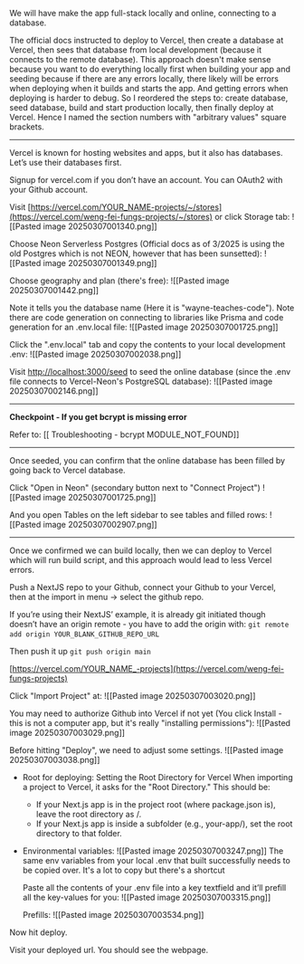 
We will have make the app full-stack locally and online, connecting to a database.

The official docs instructed to deploy to Vercel, then create a database at Vercel, then sees that database from local development (because it connects to the remote database). This approach doesn't make sense because you want to do everything locally first when building your app and seeding because if there are any errors locally, there likely will be errors when deploying when it builds and starts the app. And getting errors when deploying is harder to debug. So I reordered the steps to: create database, seed database, build and start production locally, then finally deploy at Vercel. Hence I named the section numbers with "arbitrary values" square brackets.

---

Vercel is known for hosting websites and apps, but it also has databases. Let’s use their databases first.

Signup for vercel.com if you don’t have an account. You can OAuth2 with your Github account.

Visit [https://vercel.com/YOUR_NAME-projects/~/stores](https://vercel.com/weng-fei-fungs-projects/~/stores) or click Storage tab:
![[Pasted image 20250307001340.png]]

Choose Neon Serverless Postgres (Official docs as of 3/2025 is using the old Postgres which is not NEON, however that has been sunsetted):
![[Pasted image 20250307001349.png]]

Choose geography and plan (there's free):
![[Pasted image 20250307001442.png]]


Note it tells you the database name (Here it is "wayne-teaches-code"). Note there are code generation on connecting to libraries like Prisma and code generation for an .env.local file:
![[Pasted image 20250307001725.png]]

Click the ".env.local" tab and copy the contents to your local development .env:
![[Pasted image 20250307002038.png]]

Visit [http://localhost:3000/seed](http://localhost:3000/seed) to seed the online database (since the .env file connects to Vercel-Neon's PostgreSQL database):
![[Pasted image 20250307002146.png]]


---

**Checkpoint - If you get bcrypt is missing error**

Refer to: [[ Troubleshooting - bcrypt MODULE_NOT_FOUND]]

---

Once seeded, you can confirm that the online database has been filled by going back to Vercel database.

Click "Open in Neon" (secondary button next to "Connect Project")
![[Pasted image 20250307001725.png]]

And you open Tables on the left sidebar to see tables and filled rows:
![[Pasted image 20250307002907.png]]

----


Once we confirmed we can build locally, then we can deploy to Vercel which will run build script, and this approach would lead to less Vercel errors.

Push a NextJS repo to your Github, connect your Github to your Vercel, then at the import in menu → select the github repo.

If you’re using their NextJS’ example, it is already git initiated though doesn’t have an origin remote - you have to add the origin with: `git remote add origin YOUR_BLANK_GITHUB_REPO_URL` 

Then push it up `git push origin main` 

[https://vercel.com/YOUR_NAME_-projects](https://vercel.com/weng-fei-fungs-projects)  

Click "Import Project" at:
![[Pasted image 20250307003020.png]]

You may need to authorize Github into Vercel if not yet (You click Install - this is not a computer app, but it's really "installing permissions"):
![[Pasted image 20250307003029.png]]

Before hitting "Deploy", we need to adjust some settings.
![[Pasted image 20250307003038.png]]


- Root for deploying:
  Setting the Root Directory for Vercel
  When importing a project to Vercel, it asks for the "Root Directory." This should be:
	- If your Next.js app is in the project root (where package.json is), leave the root directory as /.
	- If your Next.js app is inside a subfolder (e.g., your-app/), set the root directory to that folder.
- Environmental variables:
  ![[Pasted image 20250307003247.png]]
  The same env variables from your local .env that built successfully needs to be copied over. It's a lot to copy but there's a shortcut
  
  Paste all the contents of your .env file into a key textfield and it’ll prefill all the key-values for you:
  ![[Pasted image 20250307003315.png]]
  
  Prefills:
  ![[Pasted image 20250307003534.png]]


Now hit deploy.

Visit your deployed url. You should see the webpage.